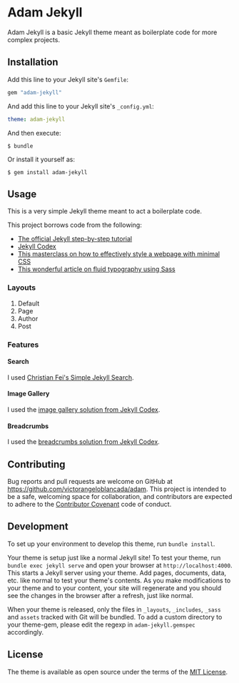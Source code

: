 # Adam Jekyll

Adam Jekyll is a basic Jekyll theme meant as boilerplate code for more complex projects.

## Installation

Add this line to your Jekyll site's `Gemfile`:

```ruby
gem "adam-jekyll"
```

And add this line to your Jekyll site's `_config.yml`:

```yaml
theme: adam-jekyll
```

And then execute:

    $ bundle

Or install it yourself as:

    $ gem install adam-jekyll

## Usage

This is a very simple Jekyll theme meant to act a boilerplate code. 

This project borrows code from the following:
* [The official Jekyll step-by-step tutorial](https://jekyllrb.com/docs/step-by-step/01-setup/)
* [Jekyll Codex](https://jekyllcodex.org/)
* [This masterclass on how to effectively style a webpage with minimal CSS](https://github.com/Zachtreis/bettermotherfuckingwebsite)
* [This wonderful article on fluid typography using Sass](https://css-tricks.com/snippets/css/fluid-typography/)

### Layouts
1. Default
2. Page
3. Author
4. Post

### Features

#### Search

I used [Christian Fei's Simple Jekyll Search](https://github.com/christian-fei/Simple-Jekyll-Search).

#### Image Gallery

I used the [image gallery solution from Jekyll Codex](https://jekyllcodex.org/without-plugin/image-gallery/).

#### Breadcrumbs

I used the [breadcrumbs solution from Jekyll Codex](https://jekyllcodex.org/without-plugin/breadcrumbs/).

## Contributing

Bug reports and pull requests are welcome on GitHub at https://github.com/victorangeloblancada/adam. This project is intended to be a safe, welcoming space for collaboration, and contributors are expected to adhere to the [Contributor Covenant](http://contributor-covenant.org) code of conduct.

## Development

To set up your environment to develop this theme, run `bundle install`.

Your theme is setup just like a normal Jekyll site! To test your theme, run `bundle exec jekyll serve` and open your browser at `http://localhost:4000`. This starts a Jekyll server using your theme. Add pages, documents, data, etc. like normal to test your theme's contents. As you make modifications to your theme and to your content, your site will regenerate and you should see the changes in the browser after a refresh, just like normal.

When your theme is released, only the files in `_layouts`, `_includes`, `_sass` and `assets` tracked with Git will be bundled.
To add a custom directory to your theme-gem, please edit the regexp in `adam-jekyll.gemspec` accordingly.

## License

The theme is available as open source under the terms of the [MIT License](https://opensource.org/licenses/MIT).

